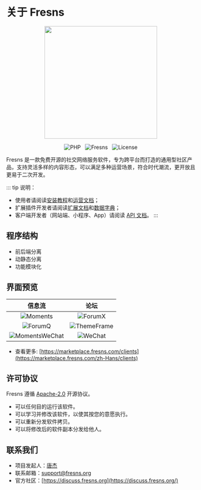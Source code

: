# 关于 Fresns

<p align="center"><img src="https://assets.fresns.com/images/logos/fresns.png" width="300"></p>

<p align="center">
<img src="https://img.shields.io/packagist/dependency-v/fresns/fresns/php" alt="PHP" style="display:inline;">
<img src="https://img.shields.io/github/v/release/fresns/fresns?color=orange" alt="Fresns" style="display:inline;margin:0 8px;">
<img src="https://img.shields.io/github/license/fresns/fresns" alt="License" style="display:inline;">
</p>

Fresns 是一款免费开源的社交网络服务软件，专为跨平台而打造的通用型社区产品，支持灵活多样的内容形态，可以满足多种运营场景，符合时代潮流，更开放且更易于二次开发。

::: tip 说明：
- 使用者请阅读[安装教程](../guide/install.md)和[运营文档](operating.md)；
- 扩展插件开发者请阅读[扩展文档](https://docs.fresns.com/zh-Hans/open-source/extensions/)和[数据字典](https://docs.fresns.com/zh-Hans/open-source/database/)；
- 客户端开发者（网站端、小程序、App）请阅读 [API 文档](https://docs.fresns.com/zh-Hans/clients/api/)。
:::

## 程序结构

- 前后端分离
- 动静态分离
- 功能模块化

## 界面预览

| 信息流 | 论坛 |
| :---: | :---: |
| ![Moments](https://assets.fresns.com/images/wikis/previews/Moments.png) | ![ForumX](https://assets.fresns.com/images/wikis/previews/ForumX.png) |
| ![ForumQ](https://assets.fresns.com/images/wikis/previews/ForumQ.png) | ![ThemeFrame](https://assets.fresns.com/images/wikis/previews/ThemeFrame.png) |
| ![MomentsWeChat](https://assets.fresns.com/images/wikis/previews/MomentsWeChat-square.png) | ![WeChat](https://assets.fresns.com/images/wikis/previews/WeChat-square.png) |

- 查看更多: [https://marketplace.fresns.com/clients](https://marketplace.fresns.com/zh-Hans/clients)

## 许可协议

Fresns 遵循 [Apache-2.0](https://github.com/fresns/fresns/blob/main/LICENSE) 开源协议。

- 可以任何目的运行该软件。
- 可以学习并修改该软件，以使其按您的意愿执行。
- 可以重新分发软件拷贝。
- 可以将修改后的软件副本分发给他人。

## 联系我们

- 项目发起人：[唐杰](https://tangjie.me/about)
- 联系邮箱：[support@fresns.org](mailto:support@fresns.org)
- 官方社区：[https://discuss.fresns.org](https://discuss.fresns.org/)
